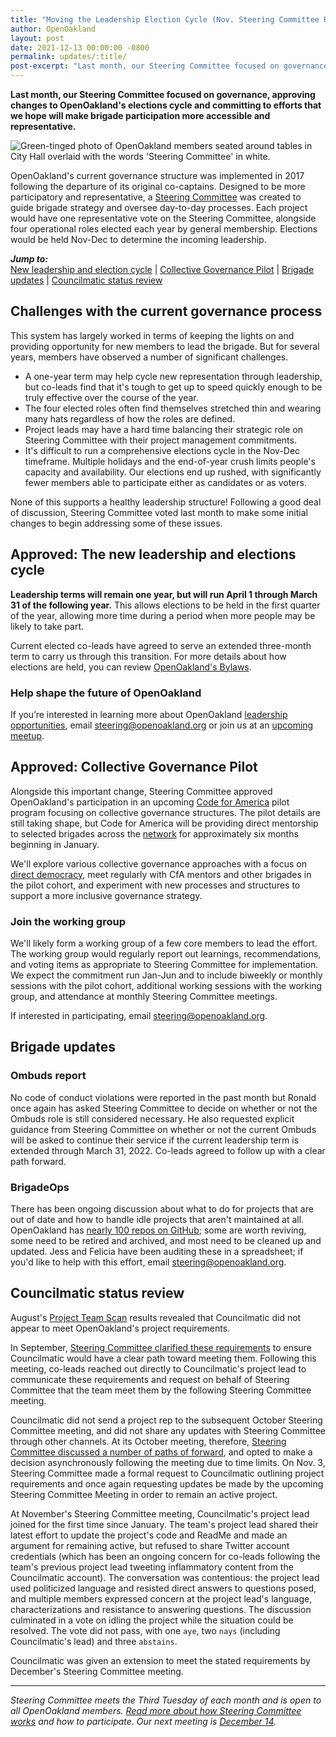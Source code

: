 ```yaml
---
title: "Moving the Leadership Election Cycle (Nov. Steering Committee Recap)"
author: OpenOakland
layout: post
date: 2021-12-13 00:00:00 -0800
permalink: updates/:title/
post-excerpt: "Last month, our Steering Committee focused on governance, approving changes to OpenOakland’s elections cycle and committing to efforts that we hope will make brigade participation more accessible and representative..."
---
```


**Last month, our Steering Committee focused on governance, approving changes to OpenOakland's elections cycle and committing to efforts that we hope will make brigade participation more accessible and representative.**

![Green-tinged photo of OpenOakland members seated around tables in City Hall overlaid with the words 'Steering Committee' in white.](/assets/images/blog/2021-07-Banner-meetup-Steering.png)

OpenOakland's current governance structure was implemented in 2017 following the departure of its original co-captains. Designed to be more participatory and representative, a [Steering Committee](/how-we-work) was created to guide brigade strategy and oversee day-to-day processes. Each project would have one representative vote on the Steering Committee, alongside four operational roles elected each year by general membership. Elections would be held Nov-Dec to determine the incoming leadership.

***Jump to:***  
[New leadership and election cycle](#approved-the-new-leadership-and-elections-cycle) | [Collective Governance Pilot](#approved-collective-governance-pilot) | [Brigade updates](#brigade-updates) | [Councilmatic status review](#councilmatic-status-review)

## Challenges with the current governance process

This system has largely worked in terms of keeping the lights on and providing opportunity for new members to lead the brigade. But for several years, members have observed a number of significant challenges.

- A one-year term may help cycle new representation through leadership, but co-leads find that it's tough to get up to speed quickly enough to be truly effective over the course of the year.
- The four elected roles often find themselves stretched thin and wearing many hats regardless of how the roles are defined.
- Project leads may have a hard time balancing their strategic role on Steering Committee with their project management commitments.
- It's difficult to run a comprehensive elections cycle in the Nov-Dec timeframe. Multiple holidays and the end-of-year crush limits people's capacity and availability. Our elections end up rushed, with significantly fewer members able to participate either as candidates or as voters.

None of this supports a healthy leadership structure! Following a good deal of discussion, Steering Committee voted last month to make some initial changes to begin addressing some of these issues.

## Approved: The new leadership and elections cycle

**Leadership terms will remain one year, but will run April 1 through March 31 of the following year.** This allows elections to be held in the first quarter of the year, allowing more time during a period when more people may be likely to take part.

Current elected co-leads have agreed to serve an extended three-month term to carry us through this transition. For more details about how elections are held, you can review [OpenOakland's Bylaws](https://docs.google.com/document/d/1QR-fr1WnmXkZoVNmWnZ9drzfmaZoPkodEOx-PkExt94/edit#heading=h.ghwdygxfwo03).

### Help shape the future of OpenOakland

If you’re interested in learning more about OpenOakland [leadership opportunities](/how-we-work/), email [steering@openoakland.org](mailto:steering@openoakland.org) or join us at an [upcoming meetup](https://www.meetup.com/OpenOakland/events/).


## Approved: Collective Governance Pilot

Alongside this important change, Steering Committee approved OpenOakland's participation in an upcoming [Code for America](https://www.codeforamerica.org/) pilot program focusing on collective governance structures. The pilot details are still taking shape, but Code for America will be providing direct mentorship to selected brigades across the [network](https://brigade.codeforamerica.org/) for approximately six months beginning in January.

We'll explore various collective governance approaches with a focus on [direct democracy](https://cfa.osp.cat/conferences/congress/f/52/meetings/65), meet regularly with CfA mentors and other brigades in the pilot cohort, and experiment with new processes and structures to support a more inclusive governance strategy.

### Join the working group

We'll likely form a working group of a few core members to lead the effort. The working group would regularly report out learnings, recommendations, and voting items as appropriate to Steering Committee for implementation. We expect the commitment run Jan-Jun and to include biweekly or monthly sessions with the pilot cohort, additional working sessions with the working group, and attendance at monthly Steering Committee meetings.

If interested in participating, email [steering@openoakland.org](mailto:steering@openoakland.org).


## Brigade updates

### Ombuds report

No code of conduct violations were reported in the past month but Ronald once again has asked Steering Committee to decide on whether or not the Ombuds role is still considered necessary. He also requested explicit guidance from Steering Committee on whether or not the current Ombuds will be asked to continue their service if the current leadership term is extended through March 31, 2022. Co-leads agreed to follow up with a clear path forward.

### BrigadeOps

There has been ongoing discussion about what to do for projects that are out of date and how to handle idle projects that aren't maintained at all. OpenOakland has [nearly 100 repos on GitHub](https://github.com/openoakland/openoakland.org); some are worth reviving, some need to be retired and archived, and most need to be cleaned up and updated. Jess and Felicia have been auditing these in a spreadsheet; if you'd like to help with this effort, email [steering@openoakland.org](mailto:steering@openoakland.org).

## Councilmatic status review

August's [Project Team Scan](https://docs.google.com/presentation/d/1lADVpWHaqQKSd05mlCtsYvk8rd2Jlg-iMhSwxQGvBa4/edit#slide=id.ge4562bedd1_2_53) results revealed that Councilmatic did not appear to meet OpenOakland's project requirements.

In September, [Steering Committee clarified these requirements](https://openoakland.org/updates/september-steering-committee-recap/#discussion-project-requirements) to ensure Councilmatic would have a clear path toward meeting them. Following this meeting, co-leads reached out directly to Councilmatic's project lead to communicate these requirements and request on behalf of Steering Committee that the team meet them by the following Steering Committee meeting.

Councilmatic did not send a project rep to the subsequent October Steering Committee meeting, and did not share any updates with Steering Committee through other channels. At its October meeting, therefore, [Steering Committee discussed a number of paths of forward](https://openoakland.org/updates/october-steering-committee-recap/#discussion-councilmatic-project-status), and opted to make a decision asynchronously following the meeting due to time limits. On Nov. 3, Steering Committee made a formal request to Councilmatic outlining project requirements and once again requesting updates be made by the upcoming Steering Committee Meeting in order to remain an active project.

At November's Steering Committee meeting, Councilmatic's project lead joined for the first time since January. The team's project lead shared their latest effort to update the project's code and ReadMe and made an argument for remaining active, but refused to share Twitter account credentials (which has been an ongoing concern for co-leads following the team's previous project lead tweeting inflammatory content from the Councilmatic account). The conversation was contentious: the project lead used politicized language and resisted direct answers to questions posed, and multiple members expressed concern at the project lead's language, characterizations and resistance to answering questions. The discussion culminated in a vote on idling the project while the situation could be resolved. The vote did not pass, with one `aye`, two `nays` (including Councilmatic's lead) and three `abstains`.

Councilmatic was given an extension to meet the stated requirements by December's Steering Committee meeting.

---

_Steering Committee meets the Third Tuesday of each month and is open to all OpenOakland members. [Read more about how Steering Committee works](/how-we-work) and how to participate. Our next meeting is [December 14](https://www.meetup.com/OpenOakland/events/275921902/)._
